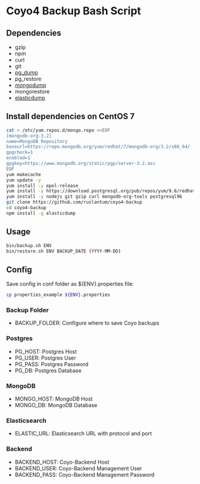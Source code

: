 # Coyo4 Backup Bash Script

## Dependencies

* gzip
* npm
* curl
* git
* [pg_dump](https://www.postgresql.org/docs/9.6/static/app-pgdump.html)
* pg_restore
* [mongodump](https://docs.mongodb.com/manual/tutorial/backup-and-restore-tools/)
* mongorestore
* [elasticdump](https://github.com/taskrabbit/elasticsearch-dump#installing)

## Install dependencies on CentOS 7

```bash
cat > /etc/yum.repos.d/mongo.repo <<EOF
[mongodb-org-3.2]
name=MongoDB Repository
baseurl=https://repo.mongodb.org/yum/redhat/7/mongodb-org/3.2/x86_64/
gpgcheck=1
enabled=1
gpgkey=https://www.mongodb.org/static/pgp/server-3.2.asc
EOF
yum makecache
yum update -y
yum install -y epel-release
yum install -y https://download.postgresql.org/pub/repos/yum/9.6/redhat/rhel-7-x86_64/pgdg-centos96-9.6-3.noarch.rpm
yum install -y nodejs git gzip curl mongodb-org-tools postgresql96
git clone https://github.com/ruslantum/coyo4-backup
cd coyo4-backup
npm install -g elasticdump
```

## Usage

```bash
bin/backup.sh ENV
bin/restore.sh ENV BACKUP_DATE (YYYY-MM-DD)
```

## Config

Save config in conf folder as ${ENV}.properties file:
```bash
cp properties_example ${ENV}.properties
```
### Backup Folder
* BACKUP_FOLDER: Configure where to save Coyo backups

### Postgres

* PG_HOST: Postgres Host
* PG_USER: Postgres User
* PG_PASS: Postgres Password
* PG_DB: Postgres Database

### MongoDB

* MONGO_HOST: MongoDB Host
* MONGO_DB: MongoDB Database

### Elasticsearch

* ELASTIC_URL: Elasticsearch URL with protocol and port

### Backend

* BACKEND_HOST: Coyo-Backend Host
* BACKEND_USER: Coyo-Backend Management User
* BACKEND_PASS: Coyo-Backend Management Password
